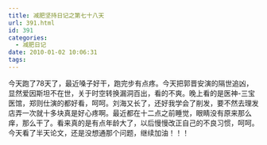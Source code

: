 ```yaml
---
title: 减肥坚持日记之第七十八天
url: 391.html
id: 391
categories:
  - 减肥日记
date: 2010-01-02 10:06:31
tags:
---
```


今天跑了78天了，最近嗓子好干，跑完步有点疼。今天把郭晋安演的隔世追凶，显然爱因斯坦不在世，关于时空转换漏洞百出，看的不爽。晚上看的是医神-三宝医馆，郑则仕演的都好看，呵呵。刘海又长了，还好我学会了削发，要不然去理发店弄一次就十多块真是好心疼啊。最近都在十二点之前睡觉，眼睛没有原来那么痒，那么干了。看来真的是有点年龄大了，以后慢慢改正自己的不良习惯，呵呵。今天看了半天论文，还是没想通那个问题，继续加油！！！